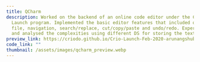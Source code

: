 ```yaml
---
title: QCharm
description: Worked on the backend of an online code editor under the Crio
  Launch program. Implemented the basic editor features that included opening a
  file, navigation, search/replace, cut/copy/paste and undo/redo. Experimented
  and analysed the complexities using different DS for storing the text.
preview_link: https://criodo.github.io/Crio-Launch-Feb-2020-arunangshubsws/
code_link: ""
thumbnail: /assets/images/qcharm_preview.webp
---
```

